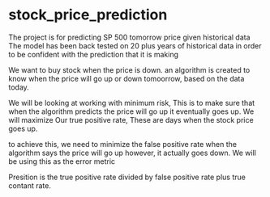 # stock_price_prediction
The project is for predicting SP 500 tomorrow price given historical data
The model has been back tested on 20 plus years of historical data in order to be confident with the prediction that it is making

We want to buy stock when the price is down. an algorithm is created to know when the price will go up or down tomoorrow,
based on the data today.

We will be looking at working with minimum risk, This is to make sure that when the algorithm predicts the price will go up it eventually 
goes up. We will maximize Our true positive rate, These are days when the stock price goes up.

to achieve this, we need to minimize the false positive rate when the algorithm says the price will go up however, it actually
goes down. We will be using this as the error metric

Presition is the true positive rate divided by false positive rate plus true contant rate.
